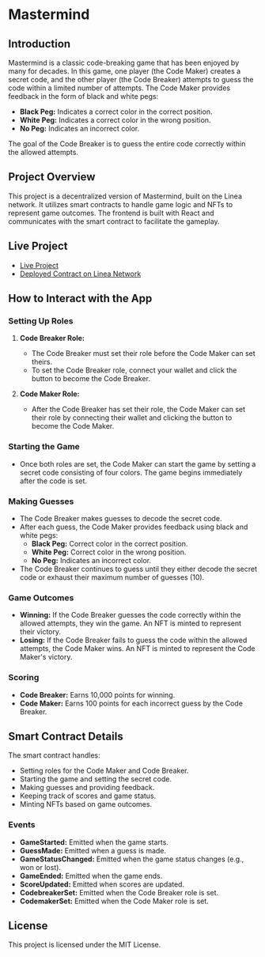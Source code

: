 # Mastermind

## Introduction

Mastermind is a classic code-breaking game that has been enjoyed by many for decades. In this game, one player (the Code Maker) creates a secret code, and the other player (the Code Breaker) attempts to guess the code within a limited number of attempts. The Code Maker provides feedback in the form of black and white pegs:

- **Black Peg:** Indicates a correct color in the correct position.
- **White Peg:** Indicates a correct color in the wrong position.
- **No Peg:** Indicates an incorrect color.

The goal of the Code Breaker is to guess the entire code correctly within the allowed attempts.

## Project Overview

This project is a decentralized version of Mastermind, built on the Linea network. It utilizes smart contracts to handle game logic and NFTs to represent game outcomes. The frontend is built with React and communicates with the smart contract to facilitate the gameplay.

## Live Project

- [Live Project](https://mastermind-jet.vercel.app/)
- [Deployed Contract on Linea Network](https://sepolia.lineascan.build/address/0x68b56E099a83B1e7e539332976D7f3510881E77E)

## How to Interact with the App

### Setting Up Roles

1. **Code Breaker Role:**

   - The Code Breaker must set their role before the Code Maker can set theirs.
   - To set the Code Breaker role, connect your wallet and click the button to become the Code Breaker.

2. **Code Maker Role:**
   - After the Code Breaker has set their role, the Code Maker can set their role by connecting their wallet and clicking the button to become the Code Maker.

### Starting the Game

- Once both roles are set, the Code Maker can start the game by setting a secret code consisting of four colors. The game begins immediately after the code is set.

### Making Guesses

- The Code Breaker makes guesses to decode the secret code.
- After each guess, the Code Maker provides feedback using black and white pegs:
  - **Black Peg:** Correct color in the correct position.
  - **White Peg:** Correct color in the wrong position.
  - **No Peg:** Indicates an incorrect color.
- The Code Breaker continues to guess until they either decode the secret code or exhaust their maximum number of guesses (10).

### Game Outcomes

- **Winning:** If the Code Breaker guesses the code correctly within the allowed attempts, they win the game. An NFT is minted to represent their victory.
- **Losing:** If the Code Breaker fails to guess the code within the allowed attempts, the Code Maker wins. An NFT is minted to represent the Code Maker's victory.

### Scoring

- **Code Breaker:** Earns 10,000 points for winning.
- **Code Maker:** Earns 100 points for each incorrect guess by the Code Breaker.

## Smart Contract Details

The smart contract handles:

- Setting roles for the Code Maker and Code Breaker.
- Starting the game and setting the secret code.
- Making guesses and providing feedback.
- Keeping track of scores and game status.
- Minting NFTs based on game outcomes.

### Events

- **GameStarted:** Emitted when the game starts.
- **GuessMade:** Emitted when a guess is made.
- **GameStatusChanged:** Emitted when the game status changes (e.g., won or lost).
- **GameEnded:** Emitted when the game ends.
- **ScoreUpdated:** Emitted when scores are updated.
- **CodebreakerSet:** Emitted when the Code Breaker role is set.
- **CodemakerSet:** Emitted when the Code Maker role is set.

## License

This project is licensed under the MIT License.
